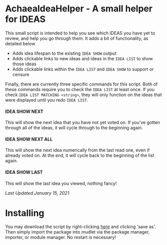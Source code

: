 # AchaeaIdeaHelper - A small helper for IDEAS

This small script is intended to help you see which IDEAS you have yet to review, and help you go through them. It adds a bit of functionality, as detailed below
- Adds idea lifespan to the existing `IDEA SHOW` output
- Adds clickable links to new ideas and ideas in the `IDEA LIST` to show those ideas
- Adds clickable links within the `IDEA LIST` and `IDEA SHOW` to support or censure

Finally, there are currently three specific commands for this script. Both of these commands require you to check the `IDEA LIST` at least once. If you check `IDEA LIST MATCHING <string>`, they will only function on the ideas that were displayed until you redo `IDEA LIST`. 

#### IDEA SHOW NEXT
This will show the next idea that you have not yet voted on. If you've gotten through all of the ideas, it will cycle through to the beginning again. 

#### IDEA SHOW NEXT ALL 
This will show the next idea numerically from the last read one, even if already voted on. At the end, it will cycle back to the beginning of the list again. 

#### IDEA SHOW LAST
This will show the last idea you viewed, nothing fancy!

*Last Updated January 15, 2021*


# Installing

You may download the script by right-clicking [here](https://github.com/PhoenixCodes/AchaeaIdeaHelper/raw/main/IdeaHelper.xml) and clicking 'save as'. Then simply import the package into mudlet via the package manager, importer, or module manager. No restart is necessary!
